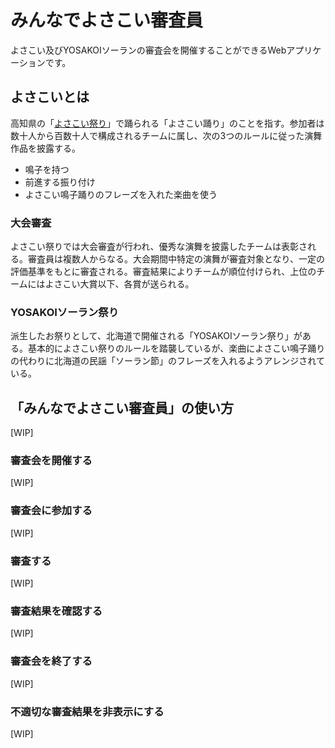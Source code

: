 # みんなでよさこい審査員

よさこい及びYOSAKOIソーランの審査会を開催することができるWebアプリケーションです。

## よさこいとは

高知県の「[よさこい祭り](http://www.cciweb.or.jp/kochi/yosakoiweb/)」で踊られる「よさこい踊り」のことを指す。参加者は数十人から百数十人で構成されるチームに属し、次の3つのルールに従った演舞作品を披露する。

* 鳴子を持つ
* 前進する振り付け
* よさこい鳴子踊りのフレーズを入れた楽曲を使う

### 大会審査

よさこい祭りでは大会審査が行われ、優秀な演舞を披露したチームは表彰される。審査員は複数人からなる。大会期間中特定の演舞が審査対象となり、一定の評価基準をもとに審査される。審査結果によりチームが順位付けられ、上位のチームにはよさこい大賞以下、各賞が送られる。

### YOSAKOIソーラン祭り

派生したお祭りとして、北海道で開催される「YOSAKOIソーラン祭り」がある。基本的によさこい祭りのルールを踏襲しているが、楽曲によさこい鳴子踊りの代わりに北海道の民謡「ソーラン節」のフレーズを入れるようアレンジされている。

## 「みんなでよさこい審査員」の使い方

[WIP]

### 審査会を開催する

[WIP]

### 審査会に参加する

[WIP]

### 審査する

[WIP]

### 審査結果を確認する

[WIP]

### 審査会を終了する

[WIP]

### 不適切な審査結果を非表示にする

[WIP]
